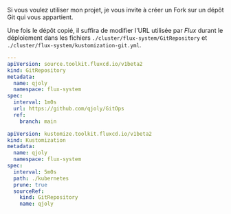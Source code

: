 ﻿Si vous voulez utiliser mon projet, je vous invite à créer un Fork sur un dépôt Git qui vous appartient.

Une fois le dépôt copié, il suffira de modifier l'URL utilisée par *Flux* durant le déploiement dans les fichiers `./cluster/flux-system/GitRepository` et `./cluster/flux-system/kustomization-git.yml`.

```yml
---
apiVersion: source.toolkit.fluxcd.io/v1beta2
kind: GitRepository
metadata:
  name: qjoly
  namespace: flux-system
spec:
  interval: 1m0s
  url: https://github.com/qjoly/GitOps
  ref:
    branch: main
```
```yml
apiVersion: kustomize.toolkit.fluxcd.io/v1beta2
kind: Kustomization
metadata:
  name: qjoly
  namespace: flux-system
spec:
  interval: 5m0s
  path: ./kubernetes
  prune: true
  sourceRef:
    kind: GitRepository
    name: qjoly
```